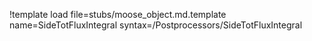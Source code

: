 !template load file=stubs/moose_object.md.template name=SideTotFluxIntegral syntax=/Postprocessors/SideTotFluxIntegral